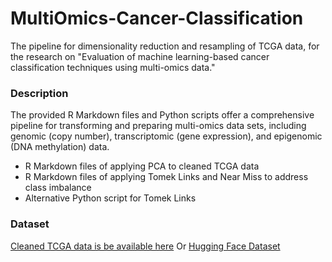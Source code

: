 # MultiOmics-Cancer-Classification
The pipeline for dimensionality reduction and resampling of TCGA data, for the research on "Evaluation of machine learning-based cancer classification techniques using multi-omics data."

### Description
The provided R Markdown files and Python scripts offer a comprehensive pipeline for transforming and preparing multi-omics data sets, including genomic (copy number), transcriptomic (gene expression), and epigenomic (DNA methylation) data.
 * R Markdown files of applying PCA to cleaned TCGA data
 * R Markdown files of applying Tomek Links and Near Miss to address class imbalance
 * Alternative Python script for Tomek Links

### Dataset
[Cleaned TCGA data is be available here](https://drive.google.com/file/d/1JyinIiJw0ayARSMlTIXVWQAK8ZS-6U7y/view?usp=sharing)
Or [Hugging Face Dataset](https://huggingface.co/datasets/Gsatlwf/TCGA_Cancer)
